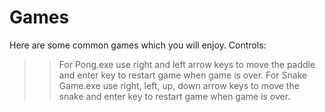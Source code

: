 # Games
Here are some common games which you will enjoy.
Controls:
>> For Pong.exe use right and left arrow keys to move the paddle and enter key to restart game when game is over.
>> For Snake Game.exe use right, left, up, down arrow keys to move the snake and enter key to restart game when game is over.
